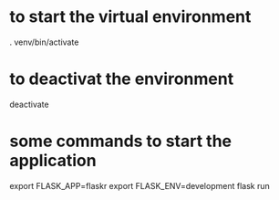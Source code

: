 # to start the virtual environment
. venv/bin/activate

# to deactivat the environment
deactivate

# some commands to start the application
export FLASK_APP=flaskr
export FLASK_ENV=development
flask run